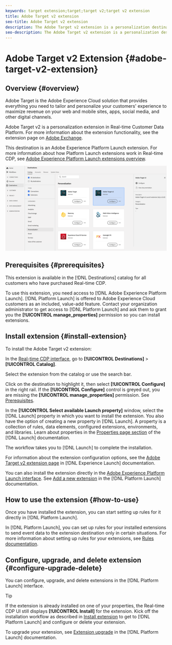 ```yaml
---
keywords: target extension;target;target v2;target v2 extension
title: Adobe Target v2 extension
seo-title: Adobe Target v2 extension
description: The Adobe Target v2 extension is a personalization destination in Real-time Customer Data Platform. For more information about the extension functionality, see the extension page on Adobe Exchange.
seo-description: The Adobe Target v2 extension is a personalization destination in Real-time Customer Data Platform. For more information about the extension functionality, see the extension page on Adobe Exchange.
---
```


# Adobe Target v2 Extension {#adobe-target-v2-extension}

## Overview {#overview}

Adobe Target is the Adobe Experience Cloud solution that provides everything you need to tailor and personalize your customers' experience to maximize revenue on your web and mobile sites, apps, social media, and other digital channels.

Adobe Target v2 is a personalization extension in Real-time Customer Data Platform. For more information about the extension functionality, see the extension page on [Adobe Exchange](https://exchange.adobe.com/experiencecloud.details.102722.adobe-target-v2-launch-extension.html).

This destination is an Adobe Experience Platform Launch extension. For more information about how Platform Launch extensions work in Real-time CDP, see [Adobe Experience Platform Launch extensions overview](../launch-extensions/overview.md).

![Adobe Target v2 extension](../../assets/catalog/personalization/adobe-target-v2/catalog.png)

## Prerequisites {#prerequisites}

This extension is available in the [!DNL Destinations] catalog for all customers who have purchased Real-time CDP.

To use this extension, you need access to [!DNL Adobe Experience Platform Launch]. [!DNL Platform Launch] is offered to Adobe Experience Cloud customers as an included, value-add feature. Contact your organization administrator to get access to [!DNL Platform Launch] and ask them to grant you the **[!UICONTROL manage_properties]** permission so you can install extensions.

## Install extension {#install-extension}

To install the Adobe Target v2 extension:

In the [Real-time CDP interface](http://platform.adobe.com/), go to **[!UICONTROL Destinations]** > **[!UICONTROL Catalog]**.

Select the extension from the catalog or use the search bar.

Click on the destination to highlight it, then select **[!UICONTROL Configure]** in the right rail. If the **[!UICONTROL Configure]** control is greyed out, you are missing the **[!UICONTROL manage_properties]** permission. See [Prerequisites](#prerequisites).

In the **[!UICONTROL Select available Launch property]** window, select the [!DNL Launch] property in which you want to install the extension. You also have the option of creating a new property in [!DNL Launch]. A property is a collection of rules, data elements, configured extensions, environments, and libraries. Learn about properties in the [Properties page section](https://experienceleague.adobe.com/docs/launch/using/reference/admin/companies-and-properties.html#properties-page) of the [!DNL Launch] documentation.

The workflow takes you to [!DNL Launch] to complete the installation.

For information about the extension configuration options, see the [Adobe Target v2 extension page](https://experienceleague.adobe.com/docs/launch/using/extensions-ref/adobe-extension/targetv2-extension/adobe-target-extension-v2.html) in [!DNL Experience Launch] documentation.

You can also install the extension directly in the [Adobe Experience Platform Launch interface](https://launch.adobe.com/). See [Add a new extension](https://experienceleague.adobe.com/docs/launch/using/reference/manage-resources/extensions/overview.html?lang=en#add-a-new-extension) in the [!DNL Platform Launch] documentation.


## How to use the extension {#how-to-use}

Once you have installed the extension, you can start setting up rules for it directly in [!DNL Platform Launch].

In [!DNL Platform Launch], you can set up rules for your installed extensions to send event data to the extension destination only in certain situations. For more information about setting up rules for your extensions, see [Rules documentation](https://experienceleague.adobe.com/docs/launch/using/reference/manage-resources/rules.html).

## Configure, upgrade, and delete extension {#configure-upgrade-delete}

You can configure, upgrade, and delete extensions in the [!DNL Platform Launch] interface.

>[!TIP]
>
>If the extension is already installed on one of your properties, the Real-time CDP UI still displays **[!UICONTROL Install]** for the extension. Kick off the installation workflow as described in [Install extension](#install-extension) to get to [!DNL Platform Launch] and configure or delete your extension.

To upgrade your extension, see [Extension upgrade](https://experienceleague.adobe.com/docs/launch/using/reference/manage-resources/extensions/extension-upgrade.html) in the [!DNL Platform Launch] documentation.
